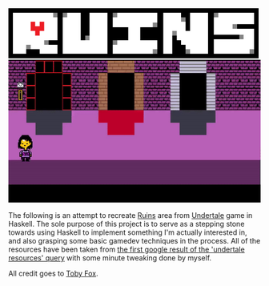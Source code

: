 <img src = "public/logo.png" width = 500 height = 100>

<img src = "public/dialogue.gif" width = 600 height = 285>

The following is an attempt to recreate [Ruins](https://undertale.fandom.com/wiki/Ruins) area from [Undertale](https://undertale.com/) game in Haskell. The sole purpose of this project is to serve as a stepping stone towards using Haskell to implement something I'm actually interested in, and also grasping some basic gamedev techniques in the process. All of the resources have been taken from [the first google result of the 'undertale resources' query](https://www.spriters-resource.com/pc_computer/undertale/) with some minute tweaking done by myself.

All credit goes to [Toby Fox](https://twitter.com/tobyfox?lang=en).
